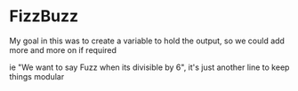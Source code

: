 # FizzBuzz
My goal in this was to create a variable to hold the output, so we could add more and more on if required

ie "We want to say Fuzz when its divisible by 6", it's just another line to keep things modular

